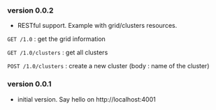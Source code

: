 ### version 0.0.2

  * RESTful support. Example with grid/clusters resources.
  
   `GET /1.0` : get the grid information

   `GET /1.0/clusters` : get all clusters
   
   `POST /1.0/clusters` : create a new cluster (body : name of the cluster)

### version 0.0.1

  * initial version. Say hello on http://localhost:4001
